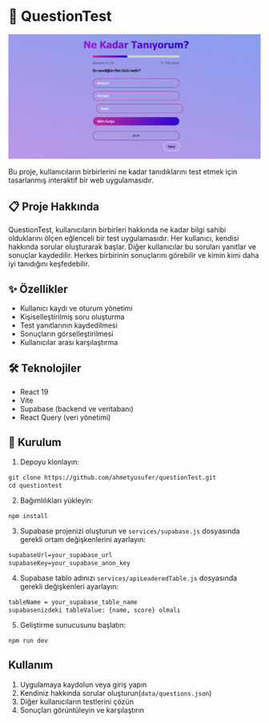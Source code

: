 # 🧠 QuestionTest

![Promotional image](src/assets/questionTest.png)

Bu proje, kullanıcıların birbirlerini ne kadar tanıdıklarını test etmek için tasarlanmış interaktif bir web uygulamasıdır.

## 📋 Proje Hakkında

QuestionTest, kullanıcıların birbirleri hakkında ne kadar bilgi sahibi olduklarını ölçen eğlenceli bir test uygulamasıdır. Her kullanıcı, kendisi hakkında sorular oluşturarak başlar. Diğer kullanıcılar bu soruları yanıtlar ve sonuçlar kaydedilir. Herkes birbirinin sonuçlarını görebilir ve kimin kimi daha iyi tanıdığını keşfedebilir.

## ✨ Özellikler

- Kullanıcı kaydı ve oturum yönetimi
- Kişiselleştirilmiş soru oluşturma
- Test yanıtlarının kaydedilmesi
- Sonuçların görselleştirilmesi
- Kullanıcılar arası karşılaştırma

## 🛠️ Teknolojiler

- React 19
- Vite
- Supabase (backend ve veritabanı)
- React Query (veri yönetimi)

## 🚀 Kurulum

1. Depoyu klonlayın:
```
git clone https://github.com/ahmetyusufer/questionTest.git
cd questiontest
```

2. Bağımlılıkları yükleyin:
```
npm install
```

3. Supabase projenizi oluşturun ve `services/supabase.js` dosyasında gerekli ortam değişkenlerini ayarlayın:
```
supabaseUrl=your_supabase_url
supabaseKey=your_supabase_anon_key
```
4. Supabase tablo adınızı `services/apiLeaderedTable.js` dosyasında gerekli değişkenleri ayarlayın:
```
tableName = your_supabase_table_name
supabasenizdeki tableValue: {name, score} olmalı 
```

5. Geliştirme sunucusunu başlatın:
```
npm run dev
```

## Kullanım

1. Uygulamaya kaydolun veya giriş yapın
2. Kendiniz hakkında sorular oluşturun(`data/questions.json`)
3. Diğer kullanıcıların testlerini çözün
4. Sonuçları görüntüleyin ve karşılaştırın
